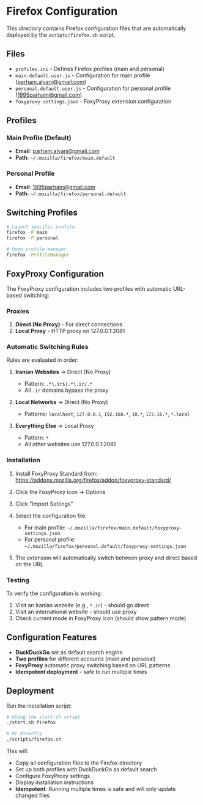 # Firefox Configuration

This directory contains Firefox configuration files that are automatically deployed by the `scripts/firefox.sh` script.

## Files

- `profiles.ini` - Defines Firefox profiles (main and personal)
- `main.default.user.js` - Configuration for main profile (parham.alvani@gmail.com)
- `personal.default.user.js` - Configuration for personal profile (1995parham@gmail.com)
- `foxyproxy-settings.json` - FoxyProxy extension configuration

## Profiles

### Main Profile (Default)
- **Email**: parham.alvani@gmail.com
- **Path**: `~/.mozilla/firefox/main.default`

### Personal Profile
- **Email**: 1995parham@gmail.com
- **Path**: `~/.mozilla/firefox/personal.default`

## Switching Profiles

```bash
# Launch specific profile
firefox -P main
firefox -P personal

# Open profile manager
firefox -ProfileManager
```

## FoxyProxy Configuration

The FoxyProxy configuration includes two profiles with automatic URL-based switching:

### Proxies
1. **Direct (No Proxy)** - For direct connections
2. **Local Proxy** - HTTP proxy on 127.0.0.1:2081

### Automatic Switching Rules

Rules are evaluated in order:

1. **Iranian Websites** → Direct (No Proxy)
   - Pattern: `.*\.ir$|.*\.ir/.*`
   - All `.ir` domains bypass the proxy

2. **Local Networks** → Direct (No Proxy)
   - Patterns: `localhost`, `127.0.0.1`, `192.168.*`, `10.*`, `172.16.*`, `*.local`

3. **Everything Else** → Local Proxy
   - Pattern: `*`
   - All other websites use 127.0.0.1:2081

### Installation

1. Install FoxyProxy Standard from: https://addons.mozilla.org/firefox/addon/foxyproxy-standard/

2. Click the FoxyProxy icon → Options

3. Click "Import Settings"

4. Select the configuration file:
   - For main profile: `~/.mozilla/firefox/main.default/foxyproxy-settings.json`
   - For personal profile: `~/.mozilla/firefox/personal.default/foxyproxy-settings.json`

5. The extension will automatically switch between proxy and direct based on the URL

### Testing

To verify the configuration is working:

1. Visit an Iranian website (e.g., `*.ir`) - should go direct
2. Visit an international website - should use proxy
3. Check current mode in FoxyProxy icon (should show pattern mode)

## Configuration Features

- **DuckDuckGo** set as default search engine
- **Two profiles** for different accounts (main and personal)
- **FoxyProxy** automatic proxy switching based on URL patterns
- **Idempotent deployment** - safe to run multiple times

## Deployment

Run the installation script:

```bash
# Using the start.sh script
./start.sh firefox

# Or directly
./scripts/firefox.sh
```

This will:
- Copy all configuration files to the Firefox directory
- Set up both profiles with DuckDuckGo as default search
- Configure FoxyProxy settings
- Display installation instructions
- **Idempotent**: Running multiple times is safe and will only update changed files

